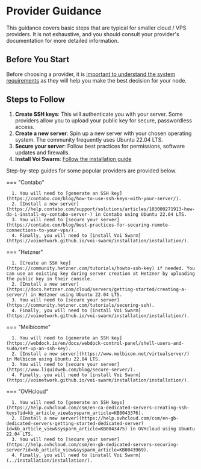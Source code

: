 # Provider Guidance

This guidance covers basic steps that are typical for smaller cloud / VPS providers.
It is not exhaustive, and you should consult your provider's documentation for more detailed information.

## Before You Start
Before choosing a provider,
it is [important to understand the system requirements](../installation/system-requirements/) as they
will help you make the best decision for your node.

## Steps to Follow

1. **Create SSH keys**: This will authenticate you with your server.
   Some providers allow you to upload your public key for secure, passwordless access.
2. **Create a new server**: Spin up a new server with your chosen operating system. The community frequently uses Ubuntu 22.04 LTS.
3. **Secure your server**: Follow best practices for  permissions, software updates and firewalls.
4. **Install Voi Swarm**: [Follow the installation guide](../installation/installation/)

Step-by-step guides for some popular providers are provided below.

=== "Contabo"

      1. You will need to [generate an SSH key](https://contabo.com/blog/how-to-use-ssh-keys-with-your-server/).
      2. [Install a new server](https://help.contabo.com/support/solutions/articles/103000271913-how-do-i-install-my-contabo-server-) in Contabo using Ubuntu 22.04 LTS.
      3. You will need to [secure your server](https://contabo.com/blog/best-practices-for-securing-remote-connections-to-your-vps/).
      4. Finally, you will need to [install Voi Swarm](https://voinetwork.github.io/voi-swarm/installation/installation/).

=== "Hetzner"

      1. [Create an SSH key](https://community.hetzner.com/tutorials/howto-ssh-key) if needed. You can use an existing key during server creation at Hetzner by uploading the public key in their console.
      2. [Install a new server](https://docs.hetzner.com/cloud/servers/getting-started/creating-a-server/) in Hetzner using Ubuntu 22.04 LTS.
      3. You will need to [secure your server](https://community.hetzner.com/tutorials/securing-ssh).
      4. Finally, you will need to [install Voi Swarm](https://voinetwork.github.io/voi-swarm/installation/installation/).

=== "Melbicome"

      1. You will need to [generate an SSH key](https://webdock.io/en/docs/webdock-control-panel/shell-users-and-sudo/set-up-an-ssh-key).
      2. [Install a new server](https://www.melbicom.net/virtualserver/) in Melbicom using Ubuntu 22.04 LTS.
      3. You will need to [secure your server](https://www.liquidweb.com/blog/secure-server/).
      4. Finally, you will need to [install Voi Swarm](https://voinetwork.github.io/voi-swarm/installation/installation/).

=== "OVHcloud"

      1. You will need to [generate an SSH keys](https://help.ovhcloud.com/csm/en-ca-dedicated-servers-creating-ssh-keys?id=kb_article_view&sysparm_article=KB0043376).
      2. [Install a new server](https://help.ovhcloud.com/csm/en-gb-dedicated-servers-getting-started-dedicated-server?id=kb_article_view&sysparm_article=KB0043475) in OVHcloud using Ubuntu 22.04 LTS.
      3. You will need to [secure your server](https://help.ovhcloud.com/csm/en-gb-dedicated-servers-securing-server?id=kb_article_view&sysparm_article=KB0043969).
      4. Finally, you will need to [install Voi Swarm](../installation/installation/).
